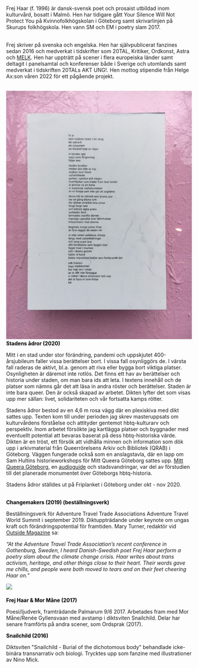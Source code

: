 <br>Frej Haar (f. 1996) är dansk-svensk poet och prosaist utbildad inom kulturvård, bosatt i Malmö. Hen har tidigare gått Your Silence Will Not Protect You på Kvinnofolkhögskolan i Göteborg samt skrivarlinjen på Skurups folkhögskola. Hen vann SM och EM i poetry slam 2017.<br>

<br>Frej skriver på svenska och engelska. Hen har självpublicerat fanzines sedan 2016 och medverkat i tidskrifter som 20TAL, Kritiker, Ordkonst, Astra och [MELK](https://www.melkmag.com/). Hen har uppträtt på scener i flera europeiska länder samt deltagit i panelsamtal och konferenser både i Sverige och utomlands samt medverkat i tidskriften 20TALs AKT UNG!. Hen mottog stipendie från Helge Ax:son våren 2022 för ett pågående projekt.

<br>

<div class="image-with-credit right">
    <img src="130487447_226609962189891_1456210138955443561_n.jpg">
</div>

<span style="color: rgb(0, 1, 0)">
    <b>Stadens ådror (2020)</b>
</span>

Mitt i en stad under stor förändring, pandemi och uppskjutet 400-årsjubileum faller vissa berättelser bort. I vissa fall osynliggörs de. I värsta fall raderas de aktivt, bl.a. genom att riva eller bygga bort viktiga platser. Osynligheten är däremot inte rotlös. Det finns ett hav av berättelser och historia under staden, om man bara ids att leta. I textens innehåll och de platser som nämns går det att läsa in andra röster och berättelser. Staden är inte bara queer. Den är också skapad av arbetet. Dikten lyfter det som visas upp mer sällan: livet, solidariteten och vår fortsatta kamps rötter.

Stadens ådror bestod av en 4,6 m rosa vägg där en plexiskiva med dikt sattes upp. Texten kom till under perioden jag skrev masteruppsats om kulturvårdens förståelse och attityder gentemot hbtq-kulturarv och perspektiv. Inom arbetet försökte jag kartlägga platser och byggnader med eventuellt potential att bevaras baserat på dess hbtq-historiska värde. Dikten är en tröst, ett försök att vidhålla minnen och information som dök upp i arkivmaterial från Queerrörelsens Arkiv och Bibliotek (QRAB) i Göteborg. Väggen fungerade också som en anslagstavla, där en lapp om Sam Hultins historieworkshops för Mitt Queera Göteborg sattes upp. [Mitt Queera Göteborg](https://www.facebook.com/Mitt-Queera-G%C3%B6teborg-106689931276260/), en [audioguide](https://izi.travel/browse/ac3eeb6d-4a43-4b07-961a-00edd3492843/sv) och stadsvandringar, var del av förstudien till det planerade monumentet över Göteborgs hbtq-historia.

Stadens ådror ställdes ut på Friplanket i Göteborg under okt - nov 2020.

<br>

<span style="color: rgb(0, 1, 0)">
    <b> Changemakers (2019) (beställningsverk)</b>
</span>

Beställningsverk för Adventure Travel Trade Associations Adventure Travel World Summit i september 2019. Diktuppträdande under keynote om ungas kraft och förändringspotential för framtiden. Mary Turner, redaktör vid [Outside Magazine](https://www.outsideonline.com/2402857/everything-our-editors-loved-september/) sa:

<i>“At the Adventure Travel Trade Association’s recent conference in Gothenburg, Sweden, I heard Danish-Swedish poet Frej Haar perform a poetry slam about the climate change crisis. Haar writes about trans activism, heritage, and other things close to their heart. Their words gave me chills, and people were both moved to tears and on their feet cheering Haar on.”</i>
<br>

<div class="image-with-credit right">
    <img src="pressbild.png">
</div>
<br>
<span style="color: rgb(0, 1, 0)">
    <b> Frej Haar & Mor Måne (2017)</b>
</span>

Poesi/ljudverk, framträdande Palmarum 9/6 2017. Arbetades fram med Mor Måne/Renée Gyllensvaan med avstamp i diktsviten Snailchild. Delar har senare framförts på andra scener, som Ordsprak (2017).
<br>

<span style="color: rgb(0, 1, 0)">
    <b> Snailchild (2016)</b>
</span>

Diktsviten "Snailchild - Burial of the dichotomous body" behandlade icke-binära transnarrativ och biologi. Trycktes upp som fanzine med illustrationer av Nino Mick. 
